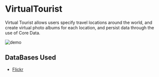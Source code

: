 # VirtualTourist

Virtual Tourist allows users specify travel locations around the world, and create virtual photo albums for each location, and persist 
data through the use of Core Data. 

![demo](VirtualTouristDemo.gif)

## DataBases Used
* [Flickr]

[Flickr]: <https://www.flickr.com/>
